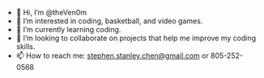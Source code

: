 - 👋 Hi, I’m @theVen0m
- 👀 I’m interested in coding, basketball, and video games.
- 🌱 I’m currently learning coding.
- 💞️ I’m looking to collaborate on projects that help me improve my coding skills.
- 📫 How to reach me: stephen.stanley.chen@gmail.com or 805-252-0568

<!---
theVen0m/theVen0m is a ✨ special ✨ repository because its `README.md` (this file) appears on your GitHub profile.
You can click the Preview link to take a look at your changes.
--->
